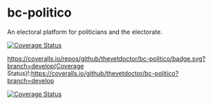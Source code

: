 # bc-politico
An electoral platform for politicians and the electorate.

[![Coverage Status](https://coveralls.io/repos/github/thevetdoctor/bc-politico/badge.svg?branch=develop)](https://coveralls.io/github/thevetdoctor/bc-politico?branch=develop)

https://coveralls.io/repos/github/thevetdoctor/bc-politico/badge.svg?branch=develop(Coverage Status)!:https://coveralls.io/github/thevetdoctor/bc-politico?branch=develop

[![Coverage Status](https://coveralls.io/repos/github/thevetdoctor/bc-politico/badge.png?branch=develop)](https://coveralls.io/github/thevetdoctor/bc-politico?branch=develop)
